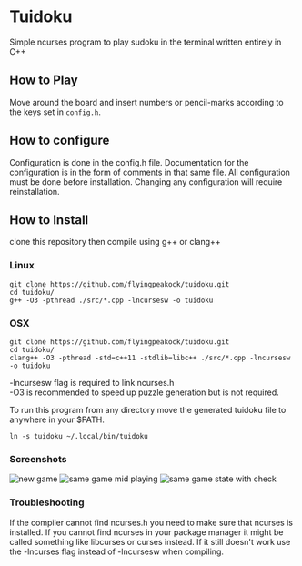 # Tuidoku

Simple ncurses program to play sudoku in the terminal
written entirely in C++

## How to Play
Move around the board and insert numbers or pencil-marks
according to the keys set in ```config.h```.

## How to configure
Configuration is done in the config.h file. Documentation for 
the configuration is in the form of comments in that same file.
All configuration must be done before installation.
Changing any configuration will require reinstallation.

## How to Install
clone this repository then compile using g++ or clang++    

### Linux
```
git clone https://github.com/flyingpeakock/tuidoku.git
cd tuidoku/
g++ -O3 -pthread ./src/*.cpp -lncursesw -o tuidoku
```
### OSX
```
git clone https://github.com/flyingpeakock/tuidoku.git
cd tuidoku/
clang++ -O3 -pthread -std=c++11 -stdlib=libc++ ./src/*.cpp -lncursesw -o tuidoku
```

-lncursesw flag is required to link ncurses.h   
-O3 is recommended to speed up puzzle generation but is not required.   

To run this program from any directory move the generated
tuidoku file to anywhere in your $PATH.
```
ln -s tuidoku ~/.local/bin/tuidoku
```

### Screenshots
![new game](https://i.imgur.com/CdTClft.png)
![same game mid playing](https://i.imgur.com/Y3NT2Tb.png)
![same game state with check](https://i.imgur.com/dRXx3j0.png)

### Troubleshooting
If the compiler cannot find ncurses.h you need to make sure that ncurses is installed.
If you cannot find ncurses in your package manager it might be called something like
libcurses or curses instead. If it still doesn't work use the -lncurses flag instead
of -lncursesw when compiling.

